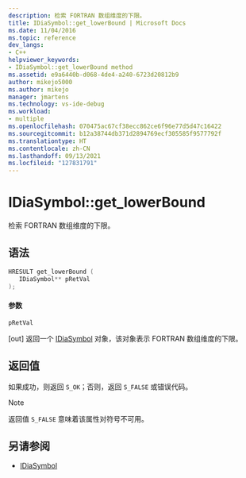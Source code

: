 ```yaml
---
description: 检索 FORTRAN 数组维度的下限。
title: IDiaSymbol::get_lowerBound | Microsoft Docs
ms.date: 11/04/2016
ms.topic: reference
dev_langs:
- C++
helpviewer_keywords:
- IDiaSymbol::get_lowerBound method
ms.assetid: e9a6440b-d068-4de4-a240-6723d20812b9
author: mikejo5000
ms.author: mikejo
manager: jmartens
ms.technology: vs-ide-debug
ms.workload:
- multiple
ms.openlocfilehash: 070475ac67cf38ecc862ce6f96e77d5d47c16422
ms.sourcegitcommit: b12a38744db371d2894769ecf305585f9577792f
ms.translationtype: HT
ms.contentlocale: zh-CN
ms.lasthandoff: 09/13/2021
ms.locfileid: "127831791"
---
```

# <a name="idiasymbolget_lowerbound"></a>IDiaSymbol::get_lowerBound
检索 FORTRAN 数组维度的下限。

## <a name="syntax"></a>语法

```C++
HRESULT get_lowerBound ( 
   IDiaSymbol** pRetVal
);
```

#### <a name="parameters"></a>参数
 `pRetVal`

[out] 返回一个 [IDiaSymbol](../../debugger/debug-interface-access/idiasymbol.md) 对象，该对象表示 FORTRAN 数组维度的下限。

## <a name="return-value"></a>返回值
 如果成功，则返回 `S_OK`；否则，返回 `S_FALSE` 或错误代码。

> [!NOTE]
> 返回值 `S_FALSE` 意味着该属性对符号不可用。

## <a name="see-also"></a>另请参阅
- [IDiaSymbol](../../debugger/debug-interface-access/idiasymbol.md)
